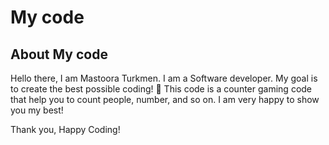 
# My code
## About My code

Hello there,
I am Mastoora Turkmen. I am a Software developer. My goal is to create the best possible coding! 💜
This code is a counter gaming code that help you to count people, number, and so on.
I am very happy to show you my best!


Thank you,
Happy Coding!